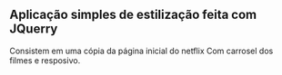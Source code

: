 ## Aplicação simples de estilização feita com JQuerry

Consistem em uma cópia da página inicial do netflix
Com carrosel dos filmes e resposivo.
